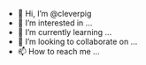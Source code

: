 - 👋 Hi, I’m @cleverpig
- 👀 I’m interested in ...
- 🌱 I’m currently learning ...
- 💞️ I’m looking to collaborate on ...
- 📫 How to reach me ...

<!---
cleverpig/cleverpig is a ✨ special ✨ repository because its `README.md` (this file) appears on your GitHub profile.
You can click the Preview link to take a look at your changes.
--->
